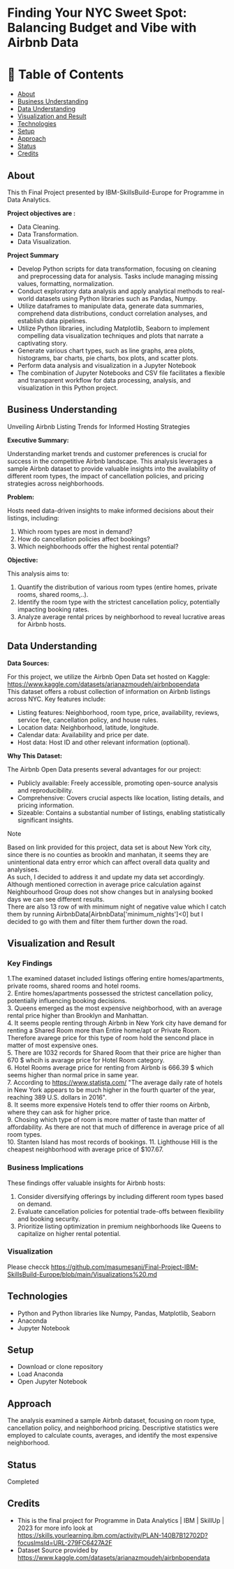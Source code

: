# Finding Your NYC Sweet Spot: Balancing Budget and Vibe with Airbnb Data
# 📝 Table of Contents
- [About](#about)
- [Business Understanding](#business-understanding)
- [Data Understanding](#data-understanding)
- [Visualization and Result](#visualization)
- [Technologies](#techs)
- [Setup](#setup)
- [Approach](#approach)
- [Status](#status)
- [Credits](#credits)

## About <a name="about"></a>
This th Final Project presented by IBM-SkillsBuild-Europe for Programme in Data Analytics.

**Project objectives are :**
- Data Cleaning.
- Data Transformation.
- Data Visualization.
  
**Project Summary**
- Develop Python scripts for data transformation, focusing on cleaning and preprocessing data for analysis. Tasks include managing missing values, formatting, normalization.
- Conduct exploratory data analysis and apply analytical methods to real-world datasets using Python libraries such as Pandas, Numpy.
- Utilize dataframes to manipulate data, generate data summaries, comprehend data distributions, conduct correlation analyses, and establish data pipelines.
- Utilize Python libraries, including Matplotlib, Seaborn to implement compelling data visualization techniques and plots that narrate a captivating story.
- Generate various chart types, such as line graphs, area plots, histograms, bar charts, pie charts, box plots, and scatter plots.
- Perform data analysis and visualization in a Jupyter Notebook
- The combination of Jupyter Notebooks and CSV file facilitates a flexible and transparent workflow for data processing, analysis, and visualization in this Python project.

## Business Understanding <a name="business-understanding"></a>
Unveiling Airbnb Listing Trends for Informed Hosting Strategies<br/>

**Executive Summary:**

Understanding market trends and customer preferences is crucial for success in the competitive Airbnb landscape. This analysis leverages a sample Airbnb dataset to provide valuable insights into the availability of different room types, the impact of cancellation policies, and pricing strategies across neighborhoods.

**Problem:**

Hosts need data-driven insights to make informed decisions about their listings, including:

1. Which room types are most in demand?<br/>
2. How do cancellation policies affect bookings?<br/>
3. Which neighborhoods offer the highest rental potential?<br/>

**Objective:**

This analysis aims to:

1. Quantify the distribution of various room types (entire homes, private rooms, shared rooms,..).<br/>
2. Identify the room type with the strictest cancellation policy, potentially impacting booking rates.<br/>
3. Analyze average rental prices by neighborhood to reveal lucrative areas for Airbnb hosts.<br/>



## Data Understanding <a name="data-understanding"></a>
**Data Sources:** 

For this project, we utilize the Airbnb Open Data set hosted on Kaggle: https://www.kaggle.com/datasets/arianazmoudeh/airbnbopendata <br/>
This dataset offers a robust collection of information on Airbnb listings across NYC. Key features include: <br/>
- Listing features: Neighborhood, room type, price, availability, reviews, service fee, cancellation policy, and house rules.
- Location data: Neighborhood, latitude, longitude.
- Calendar data: Availability and price per date.
- Host data: Host ID and other relevant information (optional).
  
**Why This Dataset:**

The Airbnb Open Data presents several advantages for our project:

- Publicly available: Freely accessible, promoting open-source analysis and reproducibility.
- Comprehensive: Covers crucial aspects like location, listing details, and pricing information.
- Sizeable: Contains a substantial number of listings, enabling statistically significant insights.
> [!NOTE] 
> Based on link provided for this project, data set is about New York city, since there is no counties as brookln and manhatan, it seems they are unintentional data entry error which can affect overall data quality and analysises.<br/> 
> As such, I decided to address it and update my data set accordingly. Although mentioned correction in average price calculation against Neighbourhood Group does not show changes but in analysing booked days we can see different results.<br/> 
> There are also 13 row of with minimum night of negative value which I catch them by running  AirbnbData[AirbnbData['minimum_nights']<0] but I decided to go with them and filter them further down the road.

## Visualization and Result <a name="visualization"></a>
### Key Findings

1.The examined dataset included listings offering entire homes/apartments, private rooms, shared rooms and hotel rooms.<br/>
2. Entire homes/apartments possessed the strictest cancellation policy, potentially influencing booking decisions.<br/>
3. Queens emerged as the most expensive neighborhood, with an average rental price higher than Brooklyn and Manhattan. <br/>
4. It seems people renting through Airbnb in New York city have demand for renting a Shared Room more than Entire home/apt or Private Room. Therefore avarege price for this type of room hold the sencond place in matter of most expensive ones.<br/>
5. There are 1032 records for Shared Room that their price are higher than 670 $ whcih is avarage price for Hotel Room category.<br/>
6. Hotel Rooms average price for renting from Airbnb is 666.39 $ which seems higher than normal price in same year. <br/>
7. According to https://www.statista.com/ "The average daily rate of hotels in New York appears to be much higher in the fourth quarter of the year, reaching 389 U.S. dollars in 2016".<br/>
8. It seems more expensive Hotels tend to offer thier rooms on Airbnb, where they can ask for higher price.<br/>
9. Chosing which type of room is more matter of taste than matter of affordability. As there are not that much of difference in average price of all room types. <br/>
10. Stanten Island has most records of bookings.
11. Lighthouse Hill is the cheapest neighborhood with average price of $107.67.

### Business Implications

These findings offer valuable insights for Airbnb hosts:<br/>

1. Consider diversifying offerings by including different room types based on demand.<br/>
2. Evaluate cancellation policies for potential trade-offs between flexibility and booking security.<br/>
3. Prioritize listing optimization in premium neighborhoods like Queens to capitalize on higher rental potential.<br/>

### Visualization
Please checck https://github.com/masumesani/Final-Project-IBM-SkillsBuild-Europe/blob/main/Visualizations%20.md

## Technologies <a name="techs"></a>
- Python and Python libraries like Numpy, Pandas, Matplotlib, Seaborn
- Anaconda
- Jupyter Notebook 

## Setup <a name="setup"></a>
- Download or clone repository
- Load Anaconda
- Open Jupyter Notebook
## Approach <a name="approach"></a>
The analysis examined a sample Airbnb dataset, focusing on room type, cancellation policy, and neighborhood pricing.
Descriptive statistics were employed to calculate counts, averages, and identify the most expensive neighborhood.
## Status <a name="status"></a>
Completed
## Credits <a name="credits"></a>
- This is the final project for Programme in Data Analytics | IBM | SkillUp | 2023 for more info look at https://skills.yourlearning.ibm.com/activity/PLAN-140B7B12702D?focuslmsId=URL-279FC6427A2F <br/>
- Dataset Source provided by  https://www.kaggle.com/datasets/arianazmoudeh/airbnbopendata


